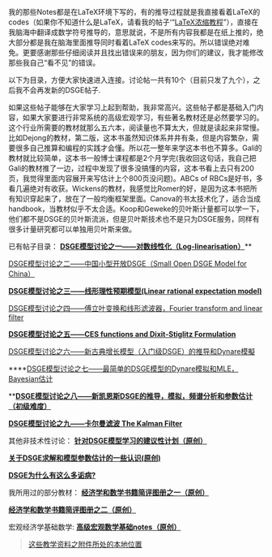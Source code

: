 我的那些Notes都是在LaTeX环境下写的，有的推导过程就是我直接看着LaTeX的codes（如果你不知道什么是LaTeX，请看我的帖子‘“[LaTeX浓缩教程](https://bbs.pinggu.org/thread-1135678-1-1.html)”），直接在我脑海中翻译成数学符号推导的，意思就说，不是所有内容我都是在纸上推的，绝大部分都是我在脑海里面推导同时看着LaTeX codes来写的。所以错误绝对难免。更要感谢那些仔细阅读并且找出错误来的朋友，因为你们的建议，我才能修改那些我自己“看不见”的错误。

以下为目录，方便大家快速进入连接。讨论帖一共有10个（目前只发了九个），之后我不会再发新的DSGE帖子. 

如果这些帖子能够在大家学习上起到帮助，我非常高兴。这些帖子都是基础入门内容，如果大家要进行非常系统的高级宏观学习，有些著名教材还是必然要学习的。这个行业所需要的教材就那么五六本，阅读量也不算太大，但就是读起来非常慢。比如Dejong的教材，第二版，这本书虽然知识体系井井有条，但是内容繁杂，需要很多自己推算和编程的实践才会懂。所以花一整年来学这本书也不算多。Gali的教材就比较简单，这本书一般博士课程都是2个月学完(我收回这句话，我自己把Gali的教材推了一边，过程中发现了很多没搞懂的内容，这本书看上去只有200页，我觉得里面内容展开来写估计上个800页没问题)。ABCs of RBCs是好书，多看几遍绝对有收获。Wickens的教材，我感觉比Romer的好，是因为这本书把所有知识穿起来了，放在了一般均衡框架里面。Canova的书太技术化了，适合当成handbook，当教材似乎不太合适。Koop和Geweke的贝叶斯计量都可以学一下，他们都不是DSGE的贝叶斯流派，但是贝叶斯技术也不是只为DSGE服务，同样有很多计量研究都可以单独用贝叶斯来做。




已有帖子目录：
**[DSGE模型讨论之一——对数线性化（Log-linearisation）](https://bbs.pinggu.org/thread-1222460-1-1.html)****

[DSGE模型讨论之二——中国小型开放DSGE（Small Open DSGE Model for China）](https://bbs.pinggu.org/thread-1223355-1-1.html)

****[DSGE模型讨论之三——线形理性预期模型(Linear rational expectation model)](https://bbs.pinggu.org/thread-1246135-1-1.html)****

[DSGE模型讨论之四——傅立叶变换和线形滤波器，Fourier transform and linear filter](https://bbs.pinggu.org/thread-1282615-1-1.html)

****[DSGE模型讨论之五——CES functions and Dixit-Stiglitz Formulation](https://bbs.pinggu.org/thread-1303070-1-1.html)****

[DSGE模型讨论之六——新古典增长模型（入门级DSGE）的推导和Dynare模擬](https://bbs.pinggu.org/thread-1363111-1-1.html)

****[DSGE模型讨论之七——最简单的DSGE模型的Dynare模拟和MLE，Bayesian估计](https://bbs.pinggu.org/thread-1409941-1-1.html)

****[DSGE模型讨论之八——新凯恩斯DSGE的推导，模拟，频谱分析和参数估计（初级难度）](https://bbs.pinggu.org/thread-1437786-1-1.html)**

**[DSGE模型讨论之九——卡尔曼滤波 The Kalman Filter](https://bbs.pinggu.org/thread-1525644-1-1.html)**

其他非技术性讨论：
**[针对DSGE模型学习的建议性计划（原创）](https://bbs.pinggu.org/thread-1214146-1-1.html)**

**[关于DSGE求解和模型参数估计的一些认识(原创)](https://bbs.pinggu.org/thread-1384157-1-1.html)**

**[DSGE为什么有这么多诟病?](https://bbs.pinggu.org/thread-2158500-1-1.html)**

我所用过的部分教材：
**[经济学和数学书籍简评图册之一（原创）](https://bbs.pinggu.org/thread-1303181-1-1.html)**

**[经济学和数学书籍简评图册之二（原创）](https://bbs.pinggu.org/thread-1305053-1-1.html)**

宏观经济学基础数学:
**[高级宏观数学基础notes（原创）](https://bbs.pinggu.org/thread-1214082-1-1.html)**






> [这些教学资料之附件所处的本地位置](file:///Users/ethan/Documents/CoreFiles/ReadingsFile/经济与金融/数量经济学/DSGE模型/经济学模型-DSGE模型讨论)